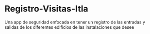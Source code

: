 # Registro-Visitas-Itla
Una app de seguridad enfocada en tener un registro de las entradas y salidas de los diferentes edificios de las instalaciones que desee
